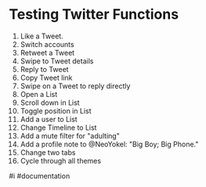 # Testing Twitter Functions
1. Like a Tweet.
2. Switch accounts
3. Retweet a Tweet
4. Swipe to Tweet details
5. Reply to Tweet
6. Copy Tweet link
7. Swipe on a Tweet to reply directly
8. Open a List
9. Scroll down in List
10. Toggle position in List
11. Add a user to List
12. Change Timeline to List
13. Add a mute filter for "adulting"
14. Add a profile note to @NeoYokel: "Big Boy; Big Phone."
15. Change two tabs
16. Cycle through all themes

#i #documentation